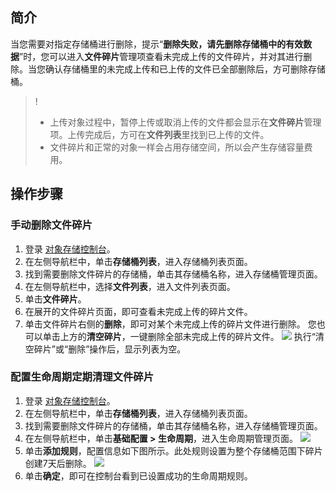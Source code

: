 ## 简介

当您需要对指定存储桶进行删除，提示“**删除失败，请先删除存储桶中的有效数据**”时，您可以进入**文件碎片**管理项查看未完成上传的文件碎片，并对其进行删除。当您确认存储桶里的未完成上传和已上传的文件已全部删除后，方可删除存储桶。

>!
> - 上传对象过程中，暂停上传或取消上传的文件都会显示在**文件碎片**管理项。上传完成后，方可在**文件列表**里找到已上传的文件。
> - 文件碎片和正常的对象一样会占用存储空间，所以会产生存储容量费用。
> 

## 操作步骤
### 手动删除文件碎片

1. 登录 [对象存储控制台](https://console.cloud.tencent.com/cos5)。
2. 在左侧导航栏中，单击**存储桶列表**，进入存储桶列表页面。
3. 找到需要删除文件碎片的存储桶，单击其存储桶名称，进入存储桶管理页面。
4. 在左侧导航栏中，选择**文件列表**，进入文件列表页面。
5. 单击**文件碎片**。
6. 在展开的文件碎片页面，即可查看未完成上传的碎片文件。
7. 单击文件碎片右侧的**删除**，即可对某个未完成上传的碎片文件进行删除。
您也可以单击上方的**清空碎片**，一键删除全部未完成上传的碎片文件。
![](https://main.qcloudimg.com/raw/a27ec35969aaf6c7b6b18392d603cad7.jpg)
执行“清空碎片”或“删除”操作后，显示列表为空。


### 配置生命周期定期清理文件碎片

1. 登录 [对象存储控制台](https://console.cloud.tencent.com/cos5)。
2. 在左侧导航栏中，单击**存储桶列表**，进入存储桶列表页面。
3. 找到需要删除文件碎片的存储桶，单击其存储桶名称，进入存储桶管理页面。
4. 在左侧导航栏中，单击**基础配置 > 生命周期**，进入生命周期管理页面。
![](https://main.qcloudimg.com/raw/996bce0af9f4f889a9acd4b4ad43ed54.png)
5. 单击**添加规则**，配置信息如下图所示。此处规则设置为整个存储桶范围下碎片创建7天后删除。
![](https://qcloudimg.tencent-cloud.cn/raw/574b62eb32e149c2d34ec93e9ab01a68.png)
6. 单击**确定**，即可在控制台看到已设置成功的生命周期规则。

